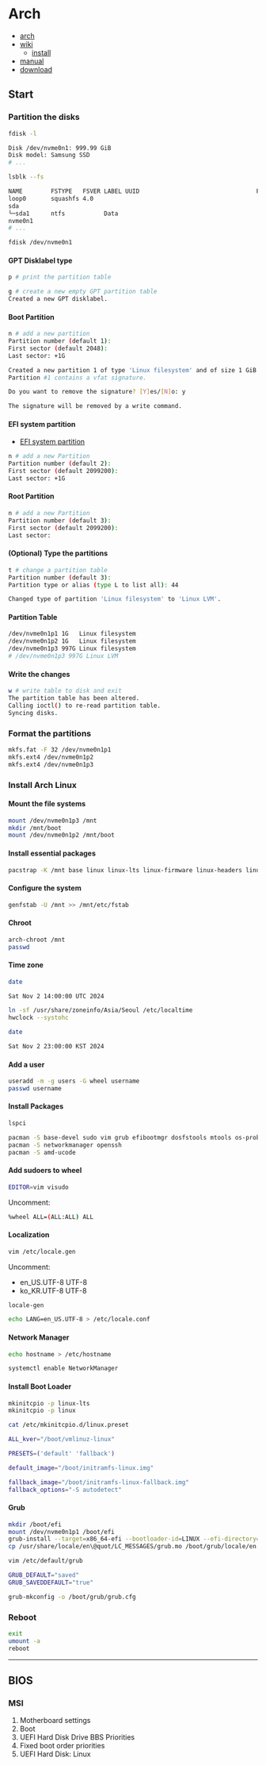 # Arch

- [arch](https://archlinux.org/)
- [wiki](https://wiki.archlinux.org/)
  - [install](https://wiki.archlinux.org/title/Installation_guide)
- [manual](https://man.archlinux.org/)
- [download](https://archlinux.org/download/)

## Start

### Partition the disks

```bash
fdisk -l

Disk /dev/nvme0n1: 999.99 GiB
Disk model: Samsung SSD
# ...
```

```bash
lsblk --fs

NAME        FSTYPE   FSVER LABEL UUID                                 FSAVAIL FSUSE% MOUNTPOINTS
loop0       squashfs 4.0                                                    0   100% /run/archiso/airootfs
sda
└─sda1      ntfs           Data
nvme0n1
# ...
```

```bash
fdisk /dev/nvme0n1
```

#### GPT Disklabel type

```bash
p # print the partition table

g # create a new empty GPT partition table
Created a new GPT disklabel.
```

#### Boot Partition

```bash
n # add a new partition
Partition number (default 1):
First sector (default 2048):
Last sector: +1G

Created a new partition 1 of type 'Linux filesystem' and of size 1 GiB.
Partition #1 contains a vfat signature.

Do you want to remove the signature? [Y]es/[N]o: y

The signature will be removed by a write command.
```

#### EFI system partition

- [EFI system partition](https://wiki.archlinux.org/title/EFI_system_partition)

```bash
n # add a new Partition
Partition number (default 2):
First sector (default 2099200):
Last sector: +1G
```

#### Root Partition

```bash
n # add a new Partition
Partition number (default 3):
First sector (default 2099200):
Last sector:
```

#### (Optional) Type the partitions

```bash
t # change a partition table
Partition number (default 3):
Partition type or alias (type L to list all): 44

Changed type of partition 'Linux filesystem' to 'Linux LVM'.
```

#### Partition Table

```bash
/dev/nvme0n1p1 1G   Linux filesystem
/dev/nvme0n1p2 1G   Linux filesystem
/dev/nvme0n1p3 997G Linux filesystem
# /dev/nvme0n1p3 997G Linux LVM
```

#### Write the changes

```bash
w # write table to disk and exit
The partition table has been altered.
Calling ioctl() to re-read partition table.
Syncing disks.
```

### Format the partitions

```bash
mkfs.fat -F 32 /dev/nvme0n1p1
mkfs.ext4 /dev/nvme0n1p2
mkfs.ext4 /dev/nvme0n1p3
```

### Install Arch Linux

#### Mount the file systems

```bash
mount /dev/nvme0n1p3 /mnt
mkdir /mnt/boot
mount /dev/nvme0n1p2 /mnt/boot
```

#### Install essential packages

```bash
pacstrap -K /mnt base linux linux-lts linux-firmware linux-headers linux-lts-headers
```

#### Configure the system

```bash
genfstab -U /mnt >> /mnt/etc/fstab
```

#### Chroot

```bash
arch-chroot /mnt
passwd
```

#### Time zone

```bash
date

Sat Nov 2 14:00:00 UTC 2024
```

```bash
ln -sf /usr/share/zoneinfo/Asia/Seoul /etc/localtime
hwclock --systohc
```

```bash
date

Sat Nov 2 23:00:00 KST 2024
```

#### Add a user

```bash
useradd -m -g users -G wheel username
passwd username
```

#### Install Packages

```bash
lspci
```

```bash
pacman -S base-devel sudo vim grub efibootmgr dosfstools mtools os-prober
pacman -S networkmanager openssh
pacman -S amd-ucode
```

#### Add sudoers to wheel

```bash
EDITOR=vim visudo
```

Uncomment:

```bash
%wheel ALL=(ALL:ALL) ALL
```

#### Localization

```bash
vim /etc/locale.gen
```

Uncomment:
- en_US.UTF-8 UTF-8
- ko_KR.UTF-8 UTF-8

```bash
locale-gen
```

```bash
echo LANG=en_US.UTF-8 > /etc/locale.conf
```

#### Network Manager

```bash
echo hostname > /etc/hostname
```

```bash
systemctl enable NetworkManager
```

#### Install Boot Loader

```bash
mkinitcpio -p linux-lts
mkinitcpio -p linux
```

```bash
cat /etc/mkinitcpio.d/linux.preset

ALL_kver="/boot/vmlinuz-linux"

PRESETS=('default' 'fallback')

default_image="/boot/initramfs-linux.img"

fallback_image="/boot/initramfs-linux-fallback.img"
fallback_options="-S autodetect"
```

#### Grub

```bash
mkdir /boot/efi
mount /dev/nvme0n1p1 /boot/efi
grub-install --target=x86_64-efi --bootloader-id=LINUX --efi-directory=/boot/efi --recheck
cp /usr/share/locale/en\@quot/LC_MESSAGES/grub.mo /boot/grub/locale/en.mo
```

```bash
vim /etc/default/grub

GRUB_DEFAULT="saved"
GRUB_SAVEDDEFAULT="true"
```

```bash
grub-mkconfig -o /boot/grub/grub.cfg
```

### Reboot

```bash
exit
umount -a
reboot
```

---

## BIOS

### MSI

1. Motherboard settings
2. Boot
3. UEFI Hard Disk Drive BBS Priorities
4. Fixed boot order priorities
5. UEFI Hard Disk: Linux

